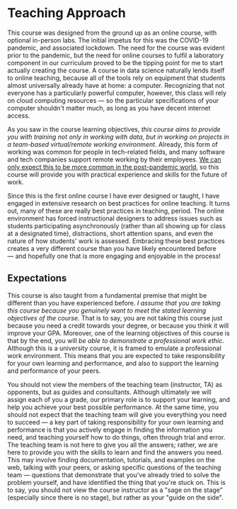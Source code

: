 # Teaching Approach

This course was designed from the ground up as an online course, with optional in-person labs. The initial impetus for this was the COVID-19 pandemic, and associated lockdown. The need for the course was evident prior to the pandemic, but the need for online courses to fulfil a laboratory component in our curriculum proved to be the tipping point for me to start actually creating the course. A course in data science naturally lends itself to online teaching, because all of the tools rely on equipment that students almost universally already have at home: a computer. Recognizing that not everyone has a particularly powerful computer, however, this class will rely on cloud computing resources — so the particular specifications of your computer shouldn't matter much, as long as you have decent internet access.

As you saw in the course learning objectives, *this course aims to provide you with training not only in working with data, but in working on projects in a team-based virtual/remote working environment*. Already, this form of working was common for people in tech-related fields, and many software and tech companies support remote working by their employees. [We can only expect this to be more common in the post-pandemic world](https://www.cbc.ca/news/business/twitter-work-from-home-permanent-1.5567514), so this course will provide you with practical experience and skills for the future of work.

Since this is the first online course I have ever designed or taught, I have engaged in extensive research on best practices for online teaching. It turns out, many of these are really best practices in teaching, period. The online environment has forced instructional designers to address issues such as students participating asynchronously (rather than all showing up for class at a designated time), distractions, short attention spans, and even the nature of how students' work is assessed. Embracing these best practices creates a very different course than you have likely encountered before — and hopefully one that is more engaging and enjoyable in the process!

## Expectations

This course is also taught from a fundamental premise that might be different than you have experienced before. *I assume that you are taking this course because you genuinely want to meet the stated learning objectives of the course*. That is to say, you are not taking this course just because you need a credit towards your degree, or because you think it will improve your GPA. Moreover, one of the learning objectives of this course is that by the end, you will *be able to demonstrate a professional work ethic*. Although this is a university course, it is framed to emulate a professional work environment. This means that you are expected to take responsibility for your own learning and performance, and also to support the learning and performance of your peers.

You should not view the members of the teaching team (instructor, TA) as opponents, but as guides and consultants. Although ultimately we will assign each of you a grade, our primary role is to support your learning, and help you achieve your best possible performance. At the same time, you should not expect that the teaching team will give you everything you need to succeed — a key part of taking responsibility for your own learning and performance is that you actively engage in finding the information you need, and teaching yourself how to do things, often through trial and error. The teaching team is not here to give you all the answers; rather, we are here to provide you with the skills to learn and find the answers you need. This may involve finding documentation, tutorials, and examples on the web, talking with your peers, or asking specific questions of the teaching team — questions that demonstrate that you've already tried to solve the problem yourself, and have identified the thing that you're stuck on. This is to say, you should not view the course instructor as a "sage on the stage" (especially since there is no stage), but rather as your "guide on the side".
